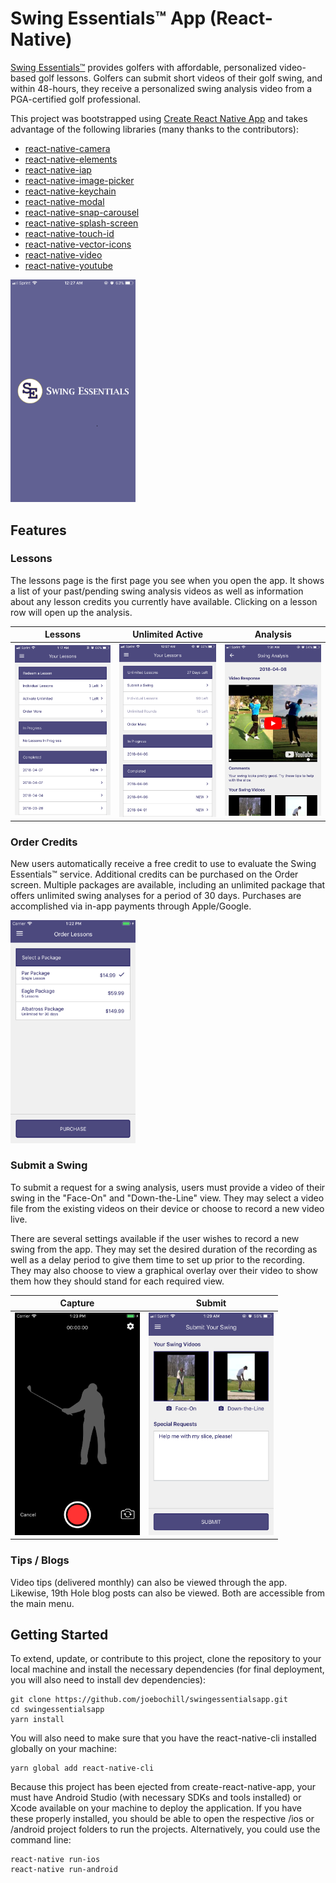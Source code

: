 # Swing Essentials™ App (React-Native)
[Swing Essentials™](https://www.swingessentials.com) provides golfers with affordable, personalized video-based golf lessons. Golfers can submit short videos of their golf swing, and within 48-hours, they receive a personalized swing analysis video from a PGA-certified golf professional.



This project was bootstrapped using [Create React Native App](https://github.com/react-community/create-react-native-app) and takes advantage of the following libraries (many thanks to the contributors):
* [react-native-camera](https://github.com/react-native-community/react-native-camera)
* [react-native-elements](https://github.com/react-native-training/react-native-elements)
* [react-native-iap](https://github.com/dooboolab/react-native-iap)
* [react-native-image-picker](https://github.com/react-community/react-native-image-picker)
* [react-native-keychain](https://github.com/oblador/react-native-keychain)
* [react-native-modal](https://github.com/react-native-community/react-native-modal)
* [react-native-snap-carousel](https://github.com/archriss/react-native-snap-carousel)
* [react-native-splash-screen](https://github.com/crazycodeboy/react-native-splash-screen)
* [react-native-touch-id](https://github.com/naoufal/react-native-touch-id)
* [react-native-vector-icons](https://github.com/oblador/react-native-vector-icons)
* [react-native-video](https://github.com/react-native-community/react-native-video)
* [react-native-youtube](https://github.com/inProgress-team/react-native-youtube)

<img width="200" alt="Splash Screen" src="assets/splash.jpg">

## Features
### Lessons
The lessons page is the first page you see when you open the app. It shows a list of your past/pending swing analysis videos as well as information about any lesson credits you currently have available. Clicking on a lesson row will open up the analysis.

Lessons | Unlimited Active | Analysis
---- | ---- | ----
<img width="200" alt="Lessons" src="assets/lessons.PNG"> | <img width="200" alt="Lessons Unlimited" src="assets/lessons_unlimited.PNG"> | <img width="200" alt="Swing Analysis" src="assets/lesson_response.PNG">


### Order Credits
New users automatically receive a free credit to use to evaluate the Swing Essentials™ service. Additional credits can be purchased on the Order screen. Multiple packages are available, including an unlimited package that offers unlimited swing analyses for a period of 30 days. Purchases are accomplished via in-app payments through Apple/Google.

<img width="200" alt="Purchase" src="assets/purchase.PNG">


### Submit a Swing
To submit a request for a swing analysis, users must provide a video of their swing in the "Face-On" and "Down-the-Line" view. They may select a video file from the existing videos on their device or choose to record a new video live.

There are several settings available if the user wishes to record a new swing from the app. They may set the desired duration of the recording as well as a delay period to give them time to set up prior to the recording. They may also choose to view a graphical overlay over their video to show them how they should stand for each required view.

Capture | Submit
---- | ----
<img width="200" alt="Record Swing" src="assets/capture.PNG"> | <img width="200" alt="Submit Swing" src="assets/lesson_request.PNG">

### Tips / Blogs
Video tips (delivered monthly) can also be viewed through the app. Likewise, 19th Hole blog posts can also be viewed. Both are accessible from the main menu.

## Getting Started
To extend, update, or contribute to this project, clone the repository to your local machine and install the necessary dependencies (for final deployment, you will also need to install dev dependencies):

````
git clone https://github.com/joebochill/swingessentialsapp.git
cd swingessentialsapp
yarn install
````

You will also need to make sure that you have the react-native-cli installed globally on your machine:

````
yarn global add react-native-cli
````

Because this project has been ejected from create-react-native-app, your must have Android Studio (with necessary SDKs and tools installed) or Xcode available on your machine to deploy the application. If you have these properly installed, you should be able to open the respective /ios or /android project folders to run the projects. Alternatively, you could use the command line:

````
react-native run-ios
react-native run-android
````
